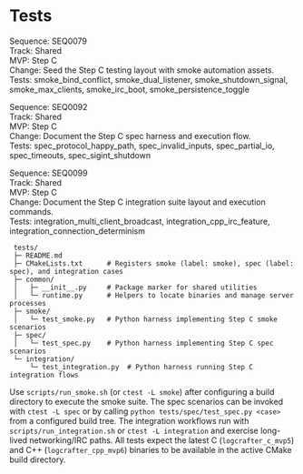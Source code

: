 # Tests

Sequence: SEQ0079  \
Track: Shared  \
MVP: Step C  \
Change: Seed the Step C testing layout with smoke automation assets.  \
Tests: smoke_bind_conflict, smoke_dual_listener, smoke_shutdown_signal, smoke_max_clients,
smoke_irc_boot, smoke_persistence_toggle

Sequence: SEQ0092  \
Track: Shared  \
MVP: Step C  \
Change: Document the Step C spec harness and execution flow.  \
Tests: spec_protocol_happy_path, spec_invalid_inputs, spec_partial_io, spec_timeouts,
spec_sigint_shutdown

Sequence: SEQ0099  \
Track: Shared  \
MVP: Step C  \
Change: Document the Step C integration suite layout and execution commands.  \
Tests: integration_multi_client_broadcast, integration_cpp_irc_feature, integration_connection_determinism

```
 tests/
 ├─ README.md
 ├─ CMakeLists.txt      # Registers smoke (label: smoke), spec (label: spec), and integration cases
 ├─ common/
 │   ├─ __init__.py     # Package marker for shared utilities
 │   └─ runtime.py      # Helpers to locate binaries and manage server processes
 ├─ smoke/
 │   └─ test_smoke.py   # Python harness implementing Step C smoke scenarios
 ├─ spec/
 │   └─ test_spec.py    # Python harness implementing Step C spec scenarios
 └─ integration/
     └─ test_integration.py  # Python harness running Step C integration flows
```

Use `scripts/run_smoke.sh` (or `ctest -L smoke`) after configuring a build directory to
execute the smoke suite. The spec scenarios can be invoked with `ctest -L spec` or by
calling `python tests/spec/test_spec.py <case>` from a configured build tree. The
integration workflows run with `scripts/run_integration.sh` or `ctest -L integration`
and exercise long-lived networking/IRC paths. All tests expect the latest C
(`logcrafter_c_mvp5`) and C++ (`logcrafter_cpp_mvp6`) binaries to be available in the
active CMake build directory.
